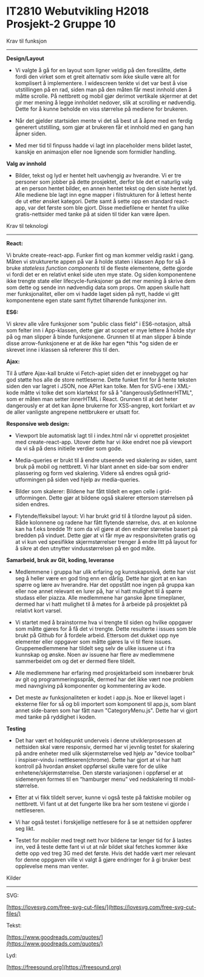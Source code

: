 # IT2810 Webutvikling H2018 Prosjekt-2 Gruppe 10
Krav til funksjon

* * *


**Design/Layout**

* Vi valgte å gå for en layout som ligner veldig på den foreslåtte, dette fordi den virket som et greit alternativ som ikke skulle være alt for komplisert å implementere. I widescreen tenkte vi det var best å vise utstillingen på en rad, siden man på den måten får mest innhold uten å måtte scrolle. På nettbrett og mobil gjør derimot vertikale skjermer at det gir mer mening å legge innholdet nedover, slik at scrolling er nødvendig. Dette for å kunne beholde en viss størrelse på mediene for brukeren.

* Når det gjelder startsiden mente vi det så best ut å åpne med en ferdig generert utstilling, som gjør at brukeren får et innhold med en gang han åpner siden.

* Med mer tid til finpuss hadde vi lagt inn placeholder mens bildet lastet, kanskje en animasjon eller noe lignende som formidler handling.

**Valg av innhold**

* Bilder, tekst og lyd er hentet helt uavhengig av hverandre. Vi er tre personer som jobber på dette prosjektet, derfor ble det et naturlig valg at en person hentet bilder, en annen hentet tekst og den siste hentet lyd. Alle mediene ble lagt inn egne mapper i filstrukturen for å lettest hente de ut etter ønsket kategori. Dette samt å sette opp en standard react-app, var det første som ble gjort. Disse mediefilene er hentet fra ulike gratis-nettsider med tanke på at siden til tider kan være åpen.

Krav til teknologi

* * *


**React:**

Vi brukte create-react-app. Funker fint og man kommer veldig raskt i gang. Måten vi strukturerte appen på var å holde staten i klassen App for så å bruke *stateless function components* til de fleste elementene, dette gjorde vi fordi det er en relativt enkel side uten mye state. Og siden komponentene ikke trengte state eller lifecycle-funksjoner ga det mer mening å skrive dem som dette og sende inn nødvendig data som props. Om appen skulle hatt mer funksjonalitet, eller om vi hadde laget siden på nytt, hadde vi gitt komponentene egen state samt flyttet tilhørende funksjoner inn.

**ES6:**

Vi skrev alle våre funksjoner som "public class field" i ES6-notasjon, altså som felter inn i App-klassen, dette gjør at scopet er mye lettere å holde styr på og man slipper å binde funksjonene. Grunnen til at man slipper å binde disse arrow-funksjonene er at de ikke har egen *this *og siden de er skrevet inne i klassen så refererer *this* til den. 

**Ajax:**

Til å utføre Ajax-kall brukte vi Fetch-apiet siden det er innebygget og har god støtte hos alle de store nettleserne. Dette funket fint for å hente teksten siden den var lagret i JSON, noe APIet kan tolke. Men for SVG-ene i XML-kode måtte vi tolke det som klartekst for så å "dangerouslySetInnerHTML", som er måten man setter innerHTML i React. Grunnen til at det heter dangerously er at det kan åpne brukerne for XSS-angrep, kort forklart et av de aller vanligste angrepene nettbrukere er utsatt for.

**Responsive web design:**

* Viewport ble automatisk lagt til i index.html når vi opprettet prosjektet med create-react-app. Utover dette har vi ikke endret noe på viewport da vi så på dens initielle verdier som gode.

* Media-queries er brukt til å endre utseende ved skalering av siden, samt bruk på mobil og nettbrett. Vi har blant annet en side-bar som endrer plassering og form ved skalering. Videre så endres også grid-utformingen på siden ved hjelp av media-queries. 

* Bilder som skalerer: Bildene har fått tildelt en egen celle i grid-utformingen. Dette gjør at bildene også skalerer ettersom størrelsen på siden endres. 

* Flytende/fleksibel layout: Vi har brukt grid til å tilordne layout på siden. Både kolonnene og radene har fått flytende størrelse, dvs. at en kolonne kan ha f.eks bredde 1fr som da vil gjøre at den endrer størrelse basert på bredden på vinduet. Dette gjør at vi får mye av responsiviteten gratis og at vi kun ved spesifikke skjermstørrelser trenger å endre litt på layout for å sikre at den utnytter vindusstørrelsen på en god måte.

**Samarbeid, bruk av Git, koding, leveranse**

* Medlemmene i gruppa har ulik erfaring og kunnskapsnivå, dette har vist seg å heller være en god ting enn en dårlig. Dette har gjort at en kan spørre og lære av hverandre. Har det oppstått noe ingen på gruppa kan eller noe annet relevant en lurer på, har vi hatt mulighet til å spørre studass eller piazza. Alle medlemmene har ganske åpne timeplaner, dermed har vi hatt mulighet til å møtes for å arbeide på prosjektet på relativt kort varsel. 

* Vi startet med å brainstorme hva vi trengte til siden og hvilke oppgaver som måtte gjøres for å få det vi trengte. Dette resulterte i issues som ble brukt på Github for å fordele arbeid. Ettersom det dukket opp nye elementer eller oppgaver som måtte gjøres la vi til flere issues. Gruppemedlemmene har tildelt seg selv de ulike issuene ut i fra kunnskap og ønske. Noen av issuene har flere av medlemmene sammerbeidet om og det er dermed flere tildelt.

* Alle medlemmene har erfaring med prosjektarbeid som innebærer bruk av git og programmeringsspråk, dermed har det ikke vært noe problem med navngiving på komponenter og kommentering av kode. 

* Det meste av funksjonaliteten er kodet i app.js. Noe er likevel laget i eksterne filer for så og bli importert som komponent til app.js, som blant annet side-baren som har fått navn "CategoryMenu.js". Dette har vi gjort med tanke på ryddighet i koden. 

**Testing**

* Det har vært et holdepunkt underveis i denne utviklerprosessen at nettsiden skal være responsiv, dermed har vi jevnlig testet for skalering på andre enheter med ulik skjermstørrelse ved hjelp av "device toolbar" i inspiser-vindu i nettleseren(chrome). Dette har gjort at vi har hatt kontroll på hvordan ønsket oppførsel skulle være for de ulike enhetene/skjermstørrelse. Den største variasjonen i oppførsel er at sidemenyen formes til en “hamburger menu” ved nedskalering til mobil-størrelse. 

* Etter at vi fikk tildelt server, kunne vi også teste på faktiske mobiler og nettbrett. Vi fant ut at det fungerte like bra her som testene vi gjorde i nettleseren. 

* Vi har også testet i forskjellige nettlesere for å se at nettsiden oppfører seg likt.

* Testet for mobiler med tregt nett hvor bildene tar lenger tid for å lastes inn, ved å teste dette fant vi ut at når bildet skal fetches kommer ikke dette opp ved treg 3G med det første. Hvis det hadde vært mer relevant for denne oppgaven ville vi valgt å gjøre endringer for å gi bruker best opplevelse mens man venter.

Kilder

* * *


SVG:

[https://lovesvg.com/free-svg-cut-files/](https://lovesvg.com/free-svg-cut-files/) 

Tekst:

[https://www.goodreads.com/quotes/](https://www.goodreads.com/quotes/)

Lyd:

[https://freesound.org](https://freesound.org)

